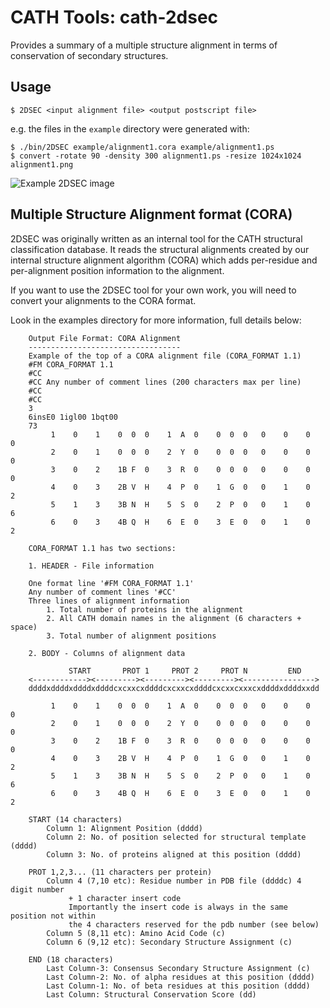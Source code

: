 # CATH Tools: cath-2dsec

Provides a summary of a multiple structure alignment in terms of conservation of secondary structures.

## Usage

    $ 2DSEC <input alignment file> <output postscript file>

e.g. the files in the `example` directory were generated with:

    $ ./bin/2DSEC example/alignment1.cora example/alignment1.ps
    $ convert -rotate 90 -density 300 alignment1.ps -resize 1024x1024 alignment1.png

![Example 2DSEC image](/../screenshots/alignment1.png)

## Multiple Structure Alignment format (CORA)

2DSEC was originally written as an internal tool for the CATH structural classification database. It reads the structural alignments created by our internal structure alignment algorithm (CORA) which adds per-residue and per-alignment position information to the alignment.

If you want to use the 2DSEC tool for your own work, you will need to convert your alignments to the CORA format.

Look in the examples directory for more information, full details below:


		Output File Format: CORA Alignment
		----------------------------------
		Example of the top of a CORA alignment file (CORA_FORMAT 1.1)
		#FM CORA_FORMAT 1.1
		#CC
		#CC Any number of comment lines (200 characters max per line)
		#CC
		#CC
		3
		6insE0 1igl00 1bqt00
		73
			 1    0    1    0  0  0    1  A  0    0  0  0   0    0    0   0
			 2    0    1    0  0  0    2  Y  0    0  0  0   0    0    0   0
			 3    0    2    1B F  0    3  R  0    0  0  0   0    0    0   0
			 4    0    3    2B V  H    4  P  0    1  G  0   0    1    0   2
			 5    1    3    3B N  H    5  S  0    2  P  0   0    1    0   6
			 6    0    3    4B Q  H    6  E  0    3  E  0   0    1    0   2

		CORA_FORMAT 1.1 has two sections:

		1. HEADER - File information

		One format line '#FM CORA_FORMAT 1.1'
		Any number of comment lines '#CC'
		Three lines of alignment information
			1. Total number of proteins in the alignment
			2. All CATH domain names in the alignment (6 characters + space)
			3. Total number of alignment positions

		2. BODY - Columns of alignment data

				 START       PROT 1     PROT 2     PROT N         END
		<------------><---------><---------><---------><---------------->
		ddddxddddxddddxddddcxcxxcxddddcxcxxcxddddcxcxxcxxxcxddddxddddxxdd

			 1    0    1    0  0  0    1  A  0    0  0  0   0    0    0   0
			 2    0    1    0  0  0    2  Y  0    0  0  0   0    0    0   0
			 3    0    2    1B F  0    3  R  0    0  0  0   0    0    0   0
			 4    0    3    2B V  H    4  P  0    1  G  0   0    1    0   2
			 5    1    3    3B N  H    5  S  0    2  P  0   0    1    0   6
			 6    0    3    4B Q  H    6  E  0    3  E  0   0    1    0   2

		START (14 characters)
			Column 1: Alignment Position (dddd)
			Column 2: No. of position selected for structural template (dddd)
			Column 3: No. of proteins aligned at this position (dddd)

		PROT 1,2,3... (11 characters per protein)
			Column 4 (7,10 etc): Residue number in PDB file (ddddc) 4 digit number
				 + 1 character insert code
				 Importantly the insert code is always in the same position not within
				 the 4 characters reserved for the pdb number (see below)
			Column 5 (8,11 etc): Amino Acid Code (c)
			Column 6 (9,12 etc): Secondary Structure Assignment (c)

		END (18 characters)
			Last Column-3: Consensus Secondary Structure Assignment (c)
			Last Column-2: No. of alpha residues at this position (dddd)
			Last Column-1: No. of beta residues at this position (dddd)
			Last Column: Structural Conservation Score (dd)
